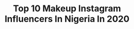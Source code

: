 ---
title: Top 10 Makeup Instagram Influencers In Nigeria In 2020
description: >-
  Find top makeup Instagram influencers in Nigeria in 2020. Most popular hashtags: #explorepage #explore #makeupforblackwomen #dontrushchallenge.
platform: Instagram
profiles:
  - username: "uwanii"
    fullname: >-
      Uwani Aliyu
    location: "Nigeria"
    followers: 32380
    engagement: 784
    commentsToLikes: 0.029917
    id: ck14j2kfqib4u0i19a93so79u
    verified: false
    hashtags: "#barbforever, #thejaylaunion, #1of3, #owambe"
  - username: "frances_uche"
    fullname: >-
      FRANCES OFOEDU
    location: "Nigeria"
    followers: 4169
    engagement: 1876
    commentsToLikes: 0.137489
    id: ck6tuva8yimpc0j71y8utuhg6
    verified: false
    hashtags: "#covid, #hotsauce, #skincare, #hotchocolate"
  - username: "bregha"
    fullname: >-
      Bisola Omoregha |MAKEUP ARTIST
    location: "Nigeria"
    followers: 42836
    engagement: 352
    commentsToLikes: 0.055040
    id: ck15pthxzzjn70i19d1dhq6oq
    verified: false
    hashtags: "#skinlike, #inglotcosmetics, #weddingprep, #longwearingmakeup"
  - username: "ink.kechi"
    fullname: >-
      Ink Eze
    location: "Nigeria"
    followers: 20472
    engagement: 537
    commentsToLikes: 0.042581
    id: ck5c1g5bav4i60i11ythx2usx
    verified: false
    hashtags: "#moetmoment, #valfestankarachallenge, #blackexcellence, #insideafrica"
  - username: "mary_aebeh"
    fullname: >-
      Mary Aebeh
    location: "Nigeria"
    followers: 5267
    engagement: 806
    commentsToLikes: 0.072175
    id: ck8t4vuao81rp0j78voug6hi3
    verified: false
    hashtags: "#birthdaygirl, #yikes, #bellanaijaonline, #birthday"
  - username: "artistrybyzee"
    fullname: >-
      Zulaikha M M
    location: "Nigeria"
    followers: 12333
    engagement: 371
    commentsToLikes: 0.092247
    id: ck134jwr5wslw0i19l109nf0q
    verified: false
    hashtags: "#nigerianbeautyinfluencer, #brows, #lizondobeauty, #makeupartistry"
  - username: "kvng_bella_"
    fullname: >-
      BELLA 👑
    location: "Nigeria"
    followers: 3865
    engagement: 987
    commentsToLikes: 0.062520
    id: ck5zze67kbkhb0i14bwlatv7t
    verified: false
    hashtags: "#nigerianwedding, #thecsweddingparty, #weddingdiggest, #yorubaweddings"
  - username: "nikescanvas"
    fullname: >-
      Adeniks niks On Dze Beat
    location: "Nigeria"
    followers: 102623
    engagement: 875
    commentsToLikes: 0.024828
    id: ck0w723uzbdw80i19or5xl2y2
    verified: false
    hashtags: "#sephorasquadapplication, #fentyskinstick, #4chairstyles, #swipe"
  - username: "bybronx"
    fullname: >-
      Ronke Bodamisi
    location: "Nigeria"
    followers: 83809
    engagement: 202
    commentsToLikes: 0.048967
    id: ck13ay86qsrrn0i196jdc2b7e
    verified: false
    hashtags: "#repost, #dontrushchallenge, #baddies, #iwd2020"
  - username: "lhidhiastanley"
    fullname: >-
      LYDIA STANLEY 🦋
    location: "Nigeria"
    followers: 63367
    engagement: 330
    commentsToLikes: 0.076175
    id: ck15ptj6rzjut0i19mt8joqe2
    verified: false
    hashtags: "#underratedmuas, #valentines, #nigerianwedding, #humour"
---